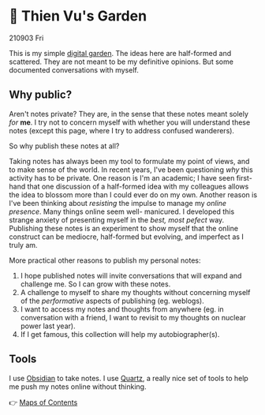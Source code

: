 # 🌱 Thien Vu's Garden
210903 Fri

This is my simple [digital garden](digital%20garden.md). The ideas here are half-formed and scattered. They are not meant to be my definitive opinions. But some documented conversations with myself.

## Why public?
 Aren't notes private? They are, in the sense that these notes meant solely *for* **me**. I try not to concern myself with whether you will understand these notes (except this page, where I try to address confused wanderers).
 
 So why publish these notes at all?
 
 Taking notes has always been my tool to formulate my point of views, and to make sense of the world. In recent years, I've been questioning *why* this activity has to be private. One reason is I'm an academic; I have seen first-hand that one discussion of a half-formed idea with my colleagues allows the idea to blossom more than I could ever do on my own. Another reason is I've been thinking about *resisting* the impulse to manage my *online presence*. Many things online seem well- manicured. I developed this strange anxiety of presenting myself in the *best, most pefect* way. Publishing these notes is an experiment to show myself that the online construct can be mediocre, half-formed but evolving, and imperfect as I truly am.
 
 More practical other reasons to publish my personal notes:
 
1. I hope published notes will invite conversations that will expand and challenge me. So I can grow with these notes.
2. A challenge to myself to share my thoughts without concerning myself of the *performative* aspects of publishing (eg. weblogs).
3. I want to access my notes and thoughts from anywhere (eg. in conversation with a friend, I want to revisit to my thoughts on nuclear power last year).
4. If I get famous, this collection will help my autobiographer(s).


## Tools
I use [Obsidian](https://obsidian.md/) to take notes.
I use [Quartz](https://quartz.jzhao.xyz), a really nice set of tools to help me push my notes online without thinking. 

👉  [Maps of Contents](MOC.md)